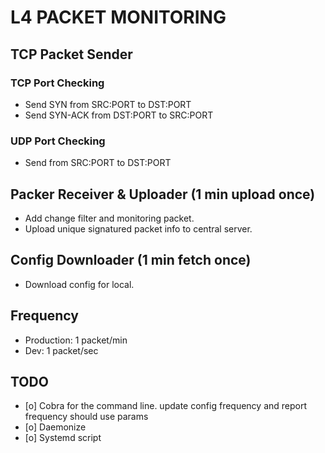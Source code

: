 # L4 PACKET MONITORING

## TCP Packet Sender

### TCP Port Checking

- Send SYN from SRC:PORT to DST:PORT
- Send SYN-ACK from DST:PORT to SRC:PORT

### UDP Port Checking

- Send from SRC:PORT to DST:PORT

## Packer Receiver & Uploader (1 min upload once)

- Add change filter and monitoring packet.
- Upload unique signatured packet info to central server.

## Config Downloader (1 min fetch once)

- Download config for local.

## Frequency

- Production: 1 packet/min
- Dev: 1 packet/sec

## TODO

- [o] Cobra for the command line. update config frequency and report frequency should use params
- [o] Daemonize
- [o] Systemd script

